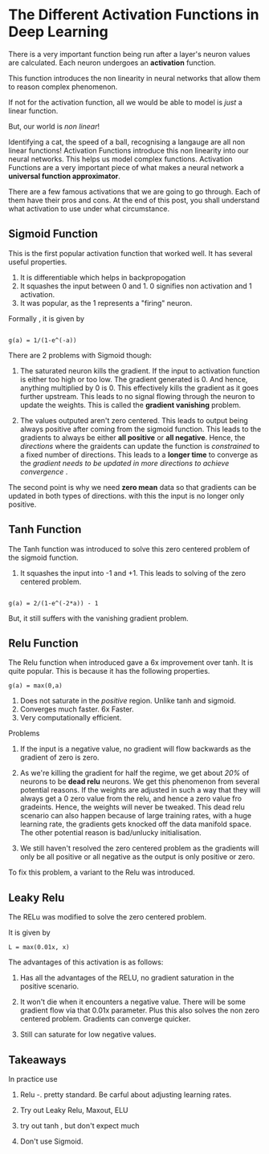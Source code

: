 # The Different Activation Functions in Deep Learning

There is a very important function being run after a layer's neuron values are calculated. Each neuron undergoes an __activation__ function.

This function introduces the non linearity in neural networks that allow them to reason complex phenomenon.

If not for the activation function, all we would be able to model is _just_ a linear function.

But, our world is _non linear_!

Identifying a cat, the speed of a ball, recognising a langauge are all non linear functions! Activation Functions introduce this non linearity into our neural networks. This helps us model complex functions. Activation Functions are a very important piece of what makes a neural network a __universal function approximator__.

There are a few famous activations that we are going to go through. Each of them have their pros and cons. At the end of this post, you shall understand what activation to use under what circumstance.

## Sigmoid Function

This is the first popular activation function that worked well. It has several useful properties.

1. It is differentiable which helps in backpropogation
2. It squashes the input between 0 and 1. 0 signifies non activation and 1 activation.
3. It was popular, as the 1 represents a "firing" neuron. 

Formally , it is given by 
```

g(a) = 1/(1-e^(-a))
```

There are 2 problems with Sigmoid though:

1. The saturated neuron kills the gradient. If the input to activation function is either too high or too low. The gradient generated is 0. And hence, anything multiplied by 0 is 0. This effectively kills the gradient as it goes further upstream. This leads to no signal flowing through the neuron to update the weights. This is called the __gradient vanishing__ problem.

2. The values outputed aren't zero centered. This leads to output being always positive after coming from the sigmoid function. This leads to the gradients to always be either __all positive__ or __all negative__. Hence, the _directions_ where the graidents can update the function is _constrained_ to a fixed number of directions. This leads to a __longer time__ to converge as the _gradient needs to be updated in more directions to achieve convergence_ .

The second point is why we need __zero mean__ data so that gradients can be updated in both types of directions. with this the input is no longer only positive.

## Tanh Function

The Tanh function was introduced to solve this zero centered problem of the sigmoid function.

1. It squashes the input into -1 and +1. This leads to solving of the zero centered problem.

```

g(a) = 2/(1-e^(-2*a)) - 1
```

But, it still suffers with the vanishing gradient problem.

## Relu Function

The Relu function when introduced gave a 6x improvement over tanh.  It is quite popular. 
This is because it has the following properties.

```
g(a) = max(0,a)
```

1. Does not saturate in the _positive_ region. Unlike tanh and sigmoid.
2. Converges much faster. 6x Faster.
3. Very computationally efficient.

Problems

1. If the input is a negative value, no gradient will flow backwards as the gradient of zero is zero.

2. As we're killing the gradient for half the regime, we get about _20%_ of neurons to be __dead relu__ neurons. We get this phenomenon from several potential reasons. If the weights are adjusted in such a way that they will always get a 0 zero value from the relu, and hence a zero value fro gradeints. Hence, the weights will never be tweaked. This dead relu scenario can also happen because of large training rates, with a huge learning rate, the gradients gets knocked off the data manifold space. The other potential reason is bad/unlucky initialisation.

3. We still haven't resolved the zero centered problem as the gradients will only be all positive or all negative as the output is only positive or zero.

To fix this problem, a variant to the Relu was introduced.

## Leaky Relu

The RELu was modified to solve the zero centered problem.

It is given by

```
L = max(0.01x, x)
```

The advantages of this activation is as follows:

1. Has all the advantages of the RELU, no gradient saturation in the positive scenario.

2. It won't die when it encounters a negative value. There will be some gradient flow via that 0.01x parameter. Plus this also solves the non zero centered problem. Gradients can converge quicker.

3. Still can saturate for low negative values.

## Takeaways

In practice use

1. Relu -. pretty standard. Be carful about adjusting learning rates.

2. Try out Leaky Relu, Maxout, ELU 

3. try out tanh , but don't expect  much

4. Don't use Sigmoid.